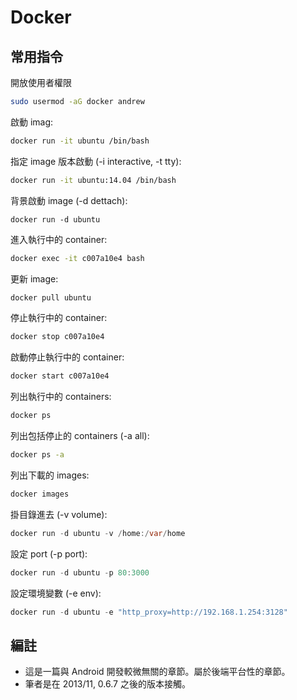 # Docker

## 常用指令

開放使用者權限

```bash
sudo usermod -aG docker andrew
```

啟動 imag:

```bash
docker run -it ubuntu /bin/bash
```

指定 image 版本啟動 (-i interactive, -t tty):

```bash
docker run -it ubuntu:14.04 /bin/bash
```

背景啟動 image (-d dettach):

```
docker run -d ubuntu
```

進入執行中的 container:

```bash
docker exec -it c007a10e4 bash
```

更新 image:

```bash
docker pull ubuntu
```

停止執行中的 container:

```bash
docker stop c007a10e4
```

啟動停止執行中的 container:

```bash
docker start c007a10e4
```

列出執行中的 containers:

```bash
docker ps
```

列出包括停止的 containers (-a all):

```bash
docker ps -a
```

列出下載的 images:

```bash
docker images
```

掛目錄進去 (-v volume):

```java
docker run -d ubuntu -v /home:/var/home
````


設定 port (-p port):

```java
docker run -d ubuntu -p 80:3000
````

設定環境變數 (-e env):

```java
docker run -d ubuntu -e "http_proxy=http://192.168.1.254:3128"
````

## 編註

* 這是一篇與 Android 開發較微無關的章節。屬於後端平台性的章節。
* 筆者是在 2013/11, 0.6.7 之後的版本接觸。
